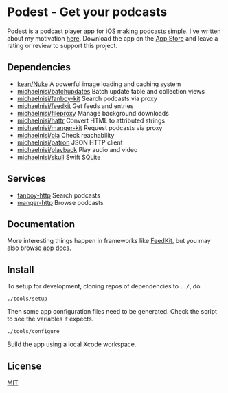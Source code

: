 # Podest - Get your podcasts

Podest is a podcast player app for iOS making podcasts simple. I’ve written about my motivation [here](https://troubled.pro/2018/10/podest.html). Download the app on the [App Store](https://itunes.apple.com/us/app/podest/id794983364) and leave a rating or review to support this project.

## Dependencies

- [kean/Nuke](https://github.com/kean/Nuke) A powerful image loading and caching system
- [michaelnisi/batchupdates](https://github.com/michaelnisi/batchupdates) Batch update table and collection views
- [michaelnisi/fanboy-kit](https://github.com/michaelnisi/fanboy-kit) Search podcasts via proxy
- [michaelnisi/feedkit](https://github.com/michaelnisi/feedkit) Get feeds and entries
- [michaelnisi/fileproxy](https://github.com/michaelnisi/fileproxy) Manage background downloads
- [michaelnisi/hattr](https://github.com/michaelnisi/hattr) Convert HTML to attributed strings
- [michaelnisi/manger-kit](https://github.com/michaelnisi/manger-kit) Request podcasts via proxy
- [michaelnisi/ola](https://github.com/michaelnisi/ola) Check reachability
- [michaelnisi/patron](https://github.com/michaelnisi/patron) JSON HTTP client
- [michaelnisi/playback](https://github.com/michaelnisi/playback) Play audio and video
- [michaelnisi/skull](https://github.com/michaelnisi/skull) Swift SQLite

## Services

- [fanboy-http](https://github.com/michaelnisi/fanboy-http) Search podcasts
- [manger-http](https://github.com/michaelnisi/manger-http) Browse podcasts

## Documentation

More interesting things happen in frameworks like [FeedKit](https://github.com/michaelnisi/feedkit), but you may also browse app [docs](https://michaelnisi.github.io/podest/index.html).

## Install

To setup for development, cloning repos of dependencies to `../`, do.

```
./tools/setup
```

Then some app configuration files need to be generated. Check the script to see the variables it expects.

```
./tools/configure
```

Build the app using a local Xcode workspace.

## License

[MIT](https://raw.github.com/michaelnisi/podest/master/LICENSE)
